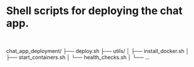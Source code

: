 # Shell scripts for deploying the chat app. 

<br>

chat_app_deployment/
 ├── deploy.sh
 ├── utils/
 │   ├── install_docker.sh
 │   ├── start_containers.sh
 │   └── health_checks.sh
 │
 └── ...
